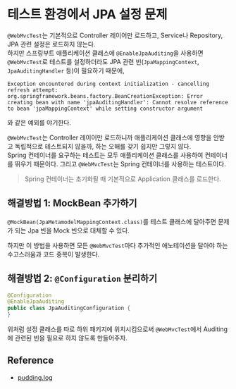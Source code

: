 # 테스트 환경에서 JPA 설정 문제
`@WebMvcTest`는 기본적으로 Controller 레이어만 로드하고, Service나 Repository, JPA 관련 설정은 로드하지 않는다.  
하지만 스프링부트 애플리케이션 클래스에 `@EnableJpaAuditing`을 사용하면 `@WebMvcTest`로 테스트를 설정하더라도 JPA 관련 빈(`JpaMappingContext`, `JpaAuditingHandler` 등)이 필요하기 때문에,  

`Exception encountered during context initialization - cancelling refresh attempt: org.springframework.beans.factory.BeanCreationException: Error creating bean with name 'jpaAuditingHandler': Cannot resolve reference to bean 'jpaMappingContext' while setting constructor argument`

와 같은 예외를 야기한다.

`@WebMvcTest`는 Controller 레이어만 로드하니까 애플리케이션 클래스에 영향을 안받고 독립적으로 테스트되지 않을까, 하는 오해를 갖기 쉽지만 그렇지 않다.  
Spring 컨테이너를 요구하는 테스트는 모두 애플리케이션 클래스를 사용하여 컨테이너를 뛰우기 때문이다. 그리고 `@WebMvcTest`는 Spring 컨테이너를 사용하는 테스트이다.

> Spring 컨테이너는 초기화될 때 기본적으로 Application 클래스를 로드한다.

## 해결방법 1: MockBean 추가하기
`@MockBean(JpaMetamodelMappingContext.class)`를 테스트 클래스에 달아주면 문제가 되는 Jpa 빈을 Mock 빈으로 대체할 수 있다.

하지만 이 방법을 사용하면 모든 `@WebMvcTest`마다 추가적인 애노테이션을 달아야 하는 수고스러움과 코드 중복이 발생한다.

## 해결방법 2: `@Configuration` 분리하기
```java
@Configuration
@EnableJpaAuditing
public class JpaAuditingConfiguration {  
}
```
위처럼 설정 클래스를 따로 하위 패키지에 위치시킴으로써 `@WebMvcTest`에서 Auditing에 관련된 빈을 필요로 하지 않도록 만들어주자.

## Reference
- [pudding.log](https://velog.io/@suujeen/Error-creating-bean-with-name-jpaAuditingHandler)